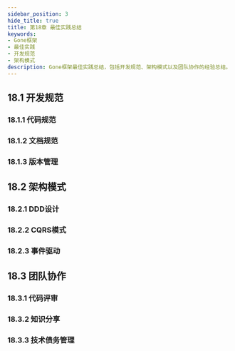 ```yaml
---
sidebar_position: 3
hide_title: true
title: 第18章 最佳实践总结
keywords:
- Gone框架
- 最佳实践
- 开发规范
- 架构模式
description: Gone框架最佳实践总结，包括开发规范、架构模式以及团队协作的经验总结。
---
```


## 18.1 开发规范

### 18.1.1 代码规范

### 18.1.2 文档规范

### 18.1.3 版本管理

## 18.2 架构模式

### 18.2.1 DDD设计

### 18.2.2 CQRS模式

### 18.2.3 事件驱动

## 18.3 团队协作

### 18.3.1 代码评审

### 18.3.2 知识分享

### 18.3.3 技术债务管理